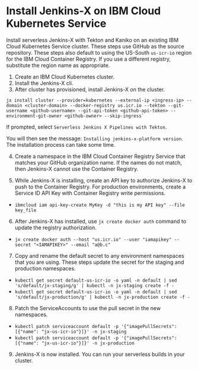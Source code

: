 # Install Jenkins-X on IBM Cloud Kubernetes Service

Install serverless Jenkins-X with Tekton and Kaniko on an existing IBM Cloud Kubernetes Service cluster. These steps use GitHub as the source repository. These steps also default to using the US-South `us-icr-io` region for the IBM Cloud Container Registry. If you use a different registry, substitute the region name as appropriate.


1) Create an IBM Cloud Kubernetes cluster.
2) Install the Jenkins-X cli.
3) After cluster has provisioned, install Jenkins-X on the cluster.

```
jx install cluster --provider=kubernetes --external-ip <ingress-ip> --domain <cluster-domain> --docker-registry us.icr.io --tekton --git-username <github-username> --git-api-token <github-api-token> --environment-git-owner <github-owner> --skip-ingress`
```

If prompted, select `Serverless Jenkins X Pipelines with Tekton`.

You will then see the message: `Installing jenkins-x-platform version`. The installation process can take some time.

4) Create a namespace in the IBM Cloud Container Registry Service that matches your GitHub organization name. If the names do not match, then Jenkins-X cannot use the Container Registry.

5) While Jenkins-X is installing, create an API key to authorize Jenkins-X to push to the Container Registry. For production environments, create a Service ID API Key with Container Registry write permissions.

- `ibmcloud iam api-key-create MyKey -d "this is my API key" --file key_file`

6) After Jenkins-X has installed, use `jx create docker auth` command to update the registry authorization.

- `jx create docker auth --host "us.icr.io" --user "iamapikey" --secret "<IAMAPIKEY>" --email "a@b.c"`

7) Copy and rename the default secret to any environment namespaces that you are using. These steps update the secret for the staging and production namespaces.

- `kubectl get secret default-us-icr-io -o yaml -n default | sed 's/default/jx-staging/g' | kubectl -n jx-staging create -f -`
- `kubectl get secret default-us-icr-io -o yaml -n default | sed 's/default/jx-production/g' | kubectl -n jx-production create -f -`

8) Patch the ServiceAccounts to use the pull secret in the new namespaces.

- `kubectl patch serviceaccount default -p '{"imagePullSecrets": [{"name": "jx-us-icr-io"}]}' -n jx-staging`
- `kubectl patch serviceaccount default -p '{"imagePullSecrets": [{"name": "jx-us-icr-io"}]}' -n jx-production`

9) Jenkins-X is now installed. You can run your serverless builds in your cluster.

